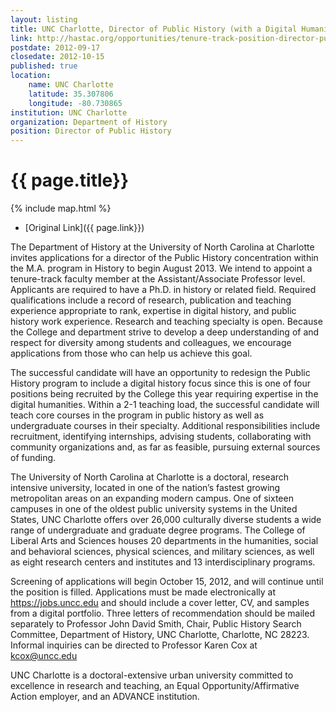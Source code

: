 ```yaml
---
layout: listing
title: UNC Charlotte, Director of Public History (with a Digital Humanities focus)
link: http://hastac.org/opportunities/tenure-track-position-director-public-history-dh-focus
postdate: 2012-09-17
closedate: 2012-10-15
published: true
location:
    name: UNC Charlotte
    latitude: 35.307806
    longitude: -80.730865
institution: UNC Charlotte
organization: Department of History
position: Director of Public History
---
```


# {{ page.title}}

{% include map.html %}

* [Original Link]({{ page.link}})

The Department of History at the University of North Carolina at Charlotte invites applications for a director of the Public History concentration within the M.A. program in History to begin August 2013.  We intend to appoint a tenure-track faculty member at the Assistant/Associate Professor level.  Applicants are required to have a Ph.D. in history or related field.  Required qualifications include a record of research, publication and teaching experience appropriate to rank, expertise in digital history, and public history work experience. Research and teaching specialty is open. Because the College and department strive to develop a deep understanding of and respect for diversity among students and colleagues, we encourage applications from those who can help us achieve this goal.

The successful candidate will have an opportunity to redesign the Public History program to include a digital history focus since this is one of four positions being recruited by the College this year requiring expertise in the digital humanities.  Within a 2-1 teaching load, the successful candidate will teach core courses in the program in public history as well as undergraduate courses in their specialty.  Additional responsibilities include recruitment, identifying internships, advising students, collaborating with community organizations and, as far as feasible, pursuing external sources of funding. 

The University of North Carolina at Charlotte is a doctoral, research intensive university, located in one of the nation’s fastest growing metropolitan areas on an expanding modern campus. One of sixteen campuses in one of the oldest public university systems in the United States, UNC Charlotte offers over 26,000 culturally diverse students a wide range of undergraduate and graduate degree programs.  The College of Liberal Arts and Sciences houses 20 departments in the humanities, social and behavioral sciences, physical sciences, and military sciences, as well as eight research centers and institutes and 13 interdisciplinary programs.

Screening of applications will begin October 15, 2012, and will continue until the position is filled. Applications must be made electronically at https://jobs.uncc.edu and should include a cover letter, CV, and samples from a digital portfolio.  Three letters of recommendation should be mailed separately to Professor John David Smith, Chair, Public History Search Committee, Department of History, UNC Charlotte, Charlotte, NC 28223.  Informal inquiries can be directed to Professor Karen Cox at kcox@uncc.edu

UNC Charlotte is a doctoral-extensive urban university committed to excellence in research and teaching, an Equal Opportunity/Affirmative Action employer, and an ADVANCE institution.